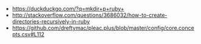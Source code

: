 * https://duckduckgo.com/?q=mkdir+p+ruby+
* http://stackoverflow.com/questions/3686032/how-to-create-directories-recursively-in-ruby
* https://github.com/dreftymac/pleac.plus/blob/master/config/core.concepts.csv#L112
